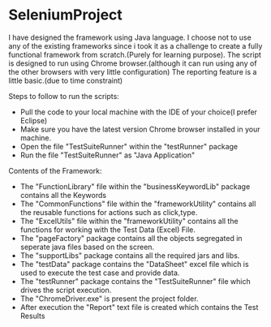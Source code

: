 # SeleniumProject
I have designed the framework using Java language.
I choose not to use any of the existing frameworks since i took it as a challenge to create a fully functional framework from scratch.(Purely for learning purpose).
The script is designed to run using Chrome browser.(although it can run using any of the other browsers with very little configuration)
The reporting feature is a little basic.(due to time constraint)

Steps to follow to run the scripts:
* Pull the code to your local machine with the IDE of your choice(I prefer Eclipse)
* Make sure you have the latest version Chrome browser installed in your machine.
* Open the file "TestSuiteRunner" within the "testRunner" package
* Run the file "TestSuiteRunner" as "Java Application"

Contents of the Framework:
* The "FunctionLibrary" file within the "businessKeywordLib" package contains all the Keywords
* The "CommonFunctions" file within the "frameworkUtility" contains all the reusable functions for actions such as click,type.
* The "ExcelUtils" file within the "frameworkUtility" contains all the functions for working with the Test Data (Excel) File.
* The "pageFactory" package contains all the objects segregated in seperate java files based on the screen.
* The "supportLibs" package contains all the required jars and libs.
* The "testData" package contains the "DataSheet" excel file which is used to execute the test case and provide data.
* The "testRunner" package contains the "TestSuiteRunner" file which drives the script execution.
* The "ChromeDriver.exe" is present the project folder.
* After execution the "Report" text file is created which contains the Test Results
